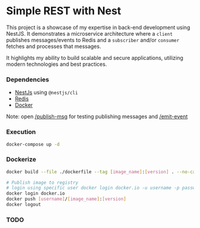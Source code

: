 # Simple REST with Nest

This project is a showcase of my expertise in back-end development using NestJS. It demonstrates a microservice architecture where a `client` publishes messages/events to Redis and a `subscriber` and/or `consumer` fetches and processes that messages.

It highlights my ability to build scalable and secure applications, utilizing modern technologies and best practices.

### Dependencies

- [NestJs](https://docs.nestjs.com/) using `@nestjs/cli`
- [Redis](https://redis.io/)
- [Docker](https://www.docker.com/)

Note: open [/publish-msg](http://localhost:3030/publish-msg) for testing publishing messages and [/emit-event](http://localhost:3030/emit-event)

### Execution

```bash
docker-compose up -d
```

### Dockerize

```bash
docker build --file ./dockerfile --tag [image_name]:[version] . --no-cache --progress=plain

# Publish image to registry
# login using specific user docker login docker.io -u username -p password
docker login docker.io
docker push [username]/[image_name]:[version]
docker logout
```

### TODO
